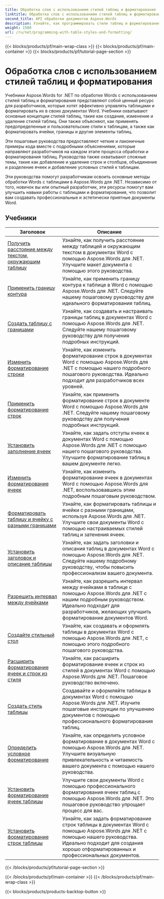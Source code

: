 ```yaml
---
title: Обработка слов с использованием стилей таблиц и форматирования
linktitle: Обработка слов с использованием стилей таблиц и форматирования
second_title: API обработки документов Aspose.Words
description: Узнайте, как программировать стили таблиц и форматирование в Aspose.Words для .NET. Узнайте, как применять предопределенные стили, настраивать форматирование ячеек, границы и многое другое с помощью пошаговых руководств и примеров кода на C#.
weight: 1580
url: /ru/net/programming-with-table-styles-and-formatting/
---
```


{{< blocks/products/pf/main-wrap-class >}}
{{< blocks/products/pf/main-container >}}
{{< blocks/products/pf/tutorial-page-section >}}

# Обработка слов с использованием стилей таблиц и форматирования

Учебники Aspose.Words for .NET по обработке Words с использованием стилей таблиц и форматирования представляют собой ценный ресурс для разработчиков, которые хотят эффективно управлять таблицами и форматировать их в своих документах Word. Учебники охватывают основные концепции стилей таблиц, такие как создание, изменение и удаление стилей таблиц. Они также объясняют, как применять предопределенные и пользовательские стили к таблицам, а также как форматировать ячейки, границы и другие элементы таблиц.

Эти пошаговые руководства предоставляют четкие и лаконичные примеры кода вместе с подробными объяснениями, которые направляют разработчиков на каждом этапе процесса обработки и форматирования таблиц. Руководства также охватывают сложные темы, такие как добавление и удаление строк и столбцов, объединение и разделение ячеек и добавление условных стилей к таблицам.

Эти руководства помогут разработчикам освоить основные методы обработки Words с таблицами в Aspose.Words для .NET. Независимо от того, новичок вы или опытный разработчик, эти ресурсы помогут вам улучшить навыки работы с таблицами и форматирования, что позволит вам создавать профессиональные и эстетически приятные документы Word.

 ## Учебники
| Заголовок | Описание |
| --- | --- |
| [Получить расстояние между текстом, окружающим таблицу](./get-distance-between-table-surrounding-text/) | Узнайте, как получить расстояние между таблицей и окружающим текстом в документах Word с помощью Aspose.Words для .NET. Улучшите макет документа с помощью этого руководства. |
| [Применить границу контура](./apply-outline-border/) | Узнайте, как применить границу контура к таблице в Word с помощью Aspose.Words для .NET. Следуйте нашему пошаговому руководству для идеального форматирования таблиц. |
| [Создать таблицу с границами](./build-table-with-borders/) | Узнайте, как создавать и настраивать границы таблиц в документах Word с помощью Aspose.Words для .NET. Следуйте нашему пошаговому руководству для получения подробных инструкций. |
| [Изменить форматирование строки](./modify-row-formatting/) | Узнайте, как изменить форматирование строк в документах Word с помощью Aspose.Words для .NET с помощью нашего подробного пошагового руководства. Идеально подходит для разработчиков всех уровней. |
| [Применить форматирование строк](./apply-row-formatting/) | Узнайте, как применить форматирование строк в документе Word с помощью Aspose.Words для .NET. Следуйте нашему пошаговому руководству для получения подробных инструкций. |
| [Установить заполнение ячеек](./set-cell-padding/) | Узнайте, как задать отступы ячеек в документах Word с помощью Aspose.Words для .NET с помощью нашего пошагового руководства. Улучшите форматирование таблиц в вашем документе легко. |
| [Изменить форматирование ячеек](./modify-cell-formatting/) | Узнайте, как изменить форматирование ячеек в документах Word с помощью Aspose.Words для .NET, воспользовавшись этим подробным пошаговым руководством. |
| [Форматировать таблицу и ячейку с разными границами](./format-table-and-cell-with-different-borders/) | Узнайте, как форматировать таблицы и ячейки с разными границами, используя Aspose.Words для .NET. Улучшите свои документы Word с помощью настраиваемых стилей таблиц и затенения ячеек. |
| [Установить заголовок и описание таблицы](./set-table-title-and-description/) | Узнайте, как задать заголовки и описания таблиц в документах Word с помощью Aspose.Words для .NET. Следуйте нашему подробному руководству, чтобы повысить профессионализм вашего документа. |
| [Разрешить интервал между ячейками](./allow-cell-spacing/) | Узнайте, как разрешить интервал между ячейками в таблице с помощью Aspose.Words для .NET с нашим подробным руководством. Идеально подходит для разработчиков, желающих улучшить форматирование документов Word. |
| [Создайте стильный стол](./build-table-with-style/) | Узнайте, как создавать и оформлять таблицы в документах Word с помощью Aspose.Words для .NET, с помощью этого подробного пошагового руководства. |
| [Расширить форматирование ячеек и строк из стиля](./expand-formatting-on-cells-and-row-from-style/) | Узнайте, как расширить форматирование ячеек и строк из стилей в документах Word с помощью Aspose.Words для .NET. Пошаговое руководство включено. |
| [Создать стиль таблицы](./create-table-style/) | Создавайте и оформляйте таблицы в документах Word с помощью Aspose.Words для .NET. Изучите пошаговые инструкции по улучшению документов с помощью профессионального форматирования таблиц. |
| [Определить условное форматирование](./define-conditional-formatting/) | Узнайте, как определить условное форматирование в документах Word с помощью Aspose.Words для .NET. Улучшите визуальную привлекательность и читаемость вашего документа с помощью нашего руководства. |
| [Установить форматирование ячеек таблицы](./set-table-cell-formatting/) | Улучшите свои документы Word с помощью профессионального форматирования ячеек таблиц с помощью Aspose.Words для .NET. Это пошаговое руководство упрощает процесс для вас. |
| [Установить форматирование строк таблицы](./set-table-row-formatting/) | Узнайте, как задать форматирование строк таблицы в документах Word с помощью Aspose.Words для .NET с помощью нашего руководства. Идеально подходит для создания хорошо отформатированных и профессиональных документов. |
{{< /blocks/products/pf/tutorial-page-section >}}

{{< /blocks/products/pf/main-container >}}
{{< /blocks/products/pf/main-wrap-class >}}

{{< blocks/products/products-backtop-button >}}
